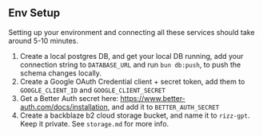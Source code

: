 ## Env Setup

Setting up your environment and connecting all these services should take around 5-10 minutes.

1. Create a local postgres DB, and get your local DB running, add your connection string to `DATABASE_URL` and run `bun db:push`, to push the schema changes locally.
2. Create a Google OAuth Credential client + secret token, add them to `GOOGLE_CLIENT_ID` and `GOOGLE_CLIENT_SECRET`
3. Get a Better Auth secret here: https://www.better-auth.com/docs/installation, and add it to `BETTER_AUTH_SECRET`
4. Create a backblaze b2 cloud storage bucket, and name it to `rizz-gpt`. Keep it private. See `storage.md` for more info.

